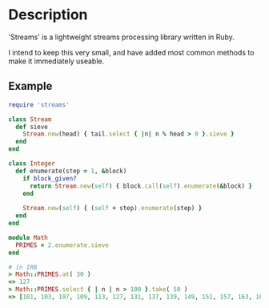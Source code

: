 Description
=========

'Streams' is a lightweight streams processing library written in Ruby. 

I intend to keep this very small, and have added most common methods to make it immediately useable.

Example 
------------
```ruby
require 'streams'

class Stream
  def sieve
    Stream.new(head) { tail.select { |n| n % head > 0 }.sieve }
  end
end

class Integer
  def enumerate(step = 1, &block)
    if block_given?
      return Stream.new(self) { block.call(self).enumerate(&block) } 
    end
    
    Stream.new(self) { (self + step).enumerate(step) } 
  end
end

module Math
  PRIMES = 2.enumerate.sieve
end
```

```ruby
# in IRB
> Math::PRIMES.at( 30 )
=> 127
> Math::PRIMES.select { | n | n > 100 }.take( 50 )
=> [101, 103, 107, 109, 113, 127, 131, 137, 139, 149, 151, 157, 163, 167, 173, 179, 181, 191, 193, 197, 199, 211, 223, 227, 229, 233, 239, 241, 251, 257, 263, 269, 271, 277, 281, 283, 293, 307, 311, 313, 317, 331, 337, 347, 349, 353, 359, 367, 373, 379]
```
